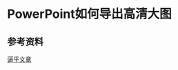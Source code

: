 # PowerPoint如何导出高清大图

## 参考资料

[逼乎文章](https://zhuanlan.zhihu.com/p/85487915#:~:text=%E6%81%AD%E5%96%9C%E4%BD%A0%EF%BC%8C%E4%BD%A0%E5%8F%AF%E4%BB%A5%E8%8E%B7%E5%BE%97%E5%88%B0%E3%80%8C%E9%AB%98%E6%B8%85%E5%A4%A7%E5%9B%BE%E3%80%8D%E4%BA%86%E3%80%82%20%E6%89%93%E5%BC%80%20PPT%EF%BC%8C%E7%82%B9%E5%87%BB%20%E6%96%87%E4%BB%B6%20-%20%E5%8F%A6%E5%AD%98%E4%B8%BA,%EF%BC%8C%E5%BC%B9%E5%87%BA%E4%BF%9D%E5%AD%98%E9%80%89%E9%A1%B9%E7%9A%84%E5%AF%B9%E8%AF%9D%E6%A1%86%EF%BC%8C%E5%9C%A8%20%E4%BF%9D%E5%AD%98%E7%B1%BB%E5%9E%8B%20%E4%B8%8B%E6%8B%89%E9%80%89%E9%A1%B9%E4%B8%AD%EF%BC%8C%E9%80%89%E6%8B%A9%20%E3%80%8CJPEG%E6%96%87%E4%BB%B6%E4%BA%A4%E6%8D%A2%E6%A0%BC%E5%BC%8F%E3%80%8D%20%E6%88%96%E8%80%85%20%E3%80%8CPNG%E5%8F%AF%E7%A7%BB%E6%A4%8D%E7%BD%91%E7%BB%9C%E5%9B%BE%E5%BD%A2%E6%A0%BC%E5%BC%8F%E3%80%8D%E3%80%82)
